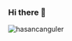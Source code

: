 ### Hi there 👋

<p align="left"> <img src="https://komarev.com/ghpvc/?username=hasancanguler&label=Profile%20views&color=0e75b6&style=flat" alt="hasancanguler" /> </p>

<!--
**hasancanguler/hasancanguler** is a ✨ _special_ ✨ repository because its `README.md` (this file) appears on your GitHub profile.

Here are some ideas to get you started:

- 🔭 I’m currently working on ...
- 🌱 I’m currently learning ...
- 👯 I’m looking to collaborate on ...
- 🤔 I’m looking for help with ...
- 💬 Ask me about ...
- 📫 How to reach me: ...
- 😄 Pronouns: ...
- ⚡ Fun fact: ...
-->
